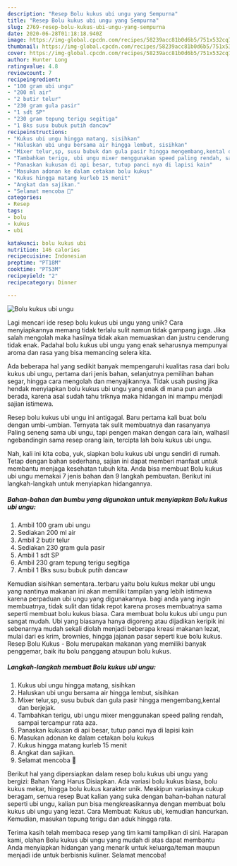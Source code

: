 ```yaml
---
description: "Resep Bolu kukus ubi ungu yang Sempurna"
title: "Resep Bolu kukus ubi ungu yang Sempurna"
slug: 2769-resep-bolu-kukus-ubi-ungu-yang-sempurna
date: 2020-06-28T01:18:18.940Z
image: https://img-global.cpcdn.com/recipes/58239acc81b0d6b5/751x532cq70/bolu-kukus-ubi-ungu-foto-resep-utama.jpg
thumbnail: https://img-global.cpcdn.com/recipes/58239acc81b0d6b5/751x532cq70/bolu-kukus-ubi-ungu-foto-resep-utama.jpg
cover: https://img-global.cpcdn.com/recipes/58239acc81b0d6b5/751x532cq70/bolu-kukus-ubi-ungu-foto-resep-utama.jpg
author: Hunter Long
ratingvalue: 4.8
reviewcount: 7
recipeingredient:
- "100 gram ubi ungu"
- "200 ml air"
- "2 butir telur"
- "230 gram gula pasir"
- "1 sdt SP"
- "230 gram tepung terigu segitiga"
- "1 Bks susu bubuk putih dancaw"
recipeinstructions:
- "Kukus ubi ungu hingga matang, sisihkan"
- "Haluskan ubi ungu bersama air hingga lembut, sisihkan"
- "Mixer telur,sp, susu bubuk dan gula pasir hingga mengembang,kental dan berjejak."
- "Tambahkan terigu, ubi ungu mixer menggunakan speed paling rendah, sampai tercampur rata aza."
- "Panaskan kukusan di api besar, tutup panci nya di lapisi kain"
- "Masukan adonan ke dalam cetakan bolu kukus"
- "Kukus hingga matang kurleb 15 menit"
- "Angkat dan sajikan."
- "Selamat mencoba 🤗"
categories:
- Resep
tags:
- bolu
- kukus
- ubi

katakunci: bolu kukus ubi 
nutrition: 146 calories
recipecuisine: Indonesian
preptime: "PT18M"
cooktime: "PT53M"
recipeyield: "2"
recipecategory: Dinner

---
```



![Bolu kukus ubi ungu](https://img-global.cpcdn.com/recipes/58239acc81b0d6b5/751x532cq70/bolu-kukus-ubi-ungu-foto-resep-utama.jpg)

Lagi mencari ide resep bolu kukus ubi ungu yang unik? Cara menyiapkannya memang tidak terlalu sulit namun tidak gampang juga. Jika salah mengolah maka hasilnya tidak akan memuaskan dan justru cenderung tidak enak. Padahal bolu kukus ubi ungu yang enak seharusnya mempunyai aroma dan rasa yang bisa memancing selera kita.

Ada beberapa hal yang sedikit banyak mempengaruhi kualitas rasa dari bolu kukus ubi ungu, pertama dari jenis bahan, selanjutnya pemilihan bahan segar, hingga cara mengolah dan menyajikannya. Tidak usah pusing jika hendak menyiapkan bolu kukus ubi ungu yang enak di mana pun anda berada, karena asal sudah tahu triknya maka hidangan ini mampu menjadi sajian istimewa.

Resep bolu kukus ubi ungu ini antigagal. Baru pertama kali buat bolu dengan umbi-umbian. Ternyata tak sulit membuatnya dan rasanyanya Paling seneng sama ubi ungu, tapi pengen makan dengan cara lain, walhasil ngebandingin sama resep orang lain, tercipta lah bolu kukus ubi ungu.


Nah, kali ini kita coba, yuk, siapkan bolu kukus ubi ungu sendiri di rumah. Tetap dengan bahan sederhana, sajian ini dapat memberi manfaat untuk membantu menjaga kesehatan tubuh kita. Anda bisa membuat Bolu kukus ubi ungu memakai 7 jenis bahan dan 9 langkah pembuatan. Berikut ini langkah-langkah untuk menyiapkan hidangannya.

<!--inarticleads1-->

##### Bahan-bahan dan bumbu yang digunakan untuk menyiapkan Bolu kukus ubi ungu:

1. Ambil 100 gram ubi ungu
1. Sediakan 200 ml air
1. Ambil 2 butir telur
1. Sediakan 230 gram gula pasir
1. Ambil 1 sdt SP
1. Ambil 230 gram tepung terigu segitiga
1. Ambil 1 Bks susu bubuk putih dancaw


Kemudian sisihkan sementara..terbaru yaitu bolu kukus mekar ubi ungu yang nantinya makanan ini akan memiliki tampilan yang lebih istimewa karena perpaduan ubi ungu yang digunakannya. bagi anda yang ingin membuatnya, tidak sulit dan tidak repot karena proses membuatnya sama seperti membuat bolu kukus biasa. Cara membuat bolu kukus ubi ungu pun sangat mudah. Ubi yang biasanya hanya digoreng atau dijadikan keripik ini sebenarnya mudah sekali diolah menjadi beberapa kreasi makanan lezat, mulai dari es krim, brownies, hingga jajanan pasar seperti kue bolu kukus. Resep Bolu Kukus - Bolu merupakan makanan yang memiliki banyak penggemar, baik itu bolu panggang ataupun bolu kukus. 

<!--inarticleads2-->

##### Langkah-langkah membuat Bolu kukus ubi ungu:

1. Kukus ubi ungu hingga matang, sisihkan
1. Haluskan ubi ungu bersama air hingga lembut, sisihkan
1. Mixer telur,sp, susu bubuk dan gula pasir hingga mengembang,kental dan berjejak.
1. Tambahkan terigu, ubi ungu mixer menggunakan speed paling rendah, sampai tercampur rata aza.
1. Panaskan kukusan di api besar, tutup panci nya di lapisi kain
1. Masukan adonan ke dalam cetakan bolu kukus
1. Kukus hingga matang kurleb 15 menit
1. Angkat dan sajikan.
1. Selamat mencoba 🤗


Berikut hal yang dipersiapkan dalam resep bolu kukus ubi ungu yang bergizi: Bahan Yang Harus Disiapkan. Ada variasi bolu kukus biasa, bolu kukus mekar, hingga bolu kukus karakter unik. Meskipun variasinya cukup beragam, semua resep Buat kalian yang suka dengan bahan-bahan natural seperti ubi ungu, kalian pun bisa mengkreasikannya dengan membuat bolu kukus ubi ungu yang lezat. Cara Membuat: Kukus ubi, kemudian hancurkan. Kemudian, masukan tepung terigu dan aduk hingga rata. 

Terima kasih telah membaca resep yang tim kami tampilkan di sini. Harapan kami, olahan Bolu kukus ubi ungu yang mudah di atas dapat membantu Anda menyiapkan hidangan yang menarik untuk keluarga/teman maupun menjadi ide untuk berbisnis kuliner. Selamat mencoba!
